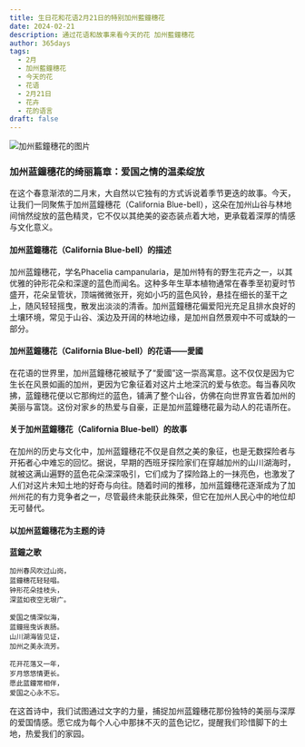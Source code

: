 ```yaml
---
title: 生日花和花语2月21日的特别加州藍鐘穗花
date: 2024-02-21
description: 通过花语和故事来看今天的花 加州藍鐘穗花
author: 365days
tags:
  - 2月
  - 加州藍鐘穗花
  - 今天的花
  - 花语
  - 2月21日
  - 花卉
  - 花的语言
draft: false
---
```




![加州藍鐘穗花的图片](https://cdn.pixabay.com/photo/2022/03/10/22/24/baby-blue-eyes-7060845_1280.jpg#center#center)


### 加州蓝鐘穗花的绮丽篇章：爱国之情的温柔绽放

在这个春意渐浓的二月末，大自然以它独有的方式诉说着季节更迭的故事。今天，让我们一同聚焦于加州蓝鐘穗花（California Blue-bell），这朵在加州山谷与林地间悄然绽放的蓝色精灵，它不仅以其绝美的姿态装点着大地，更承载着深厚的情感与文化意义。

#### 加州蓝鐘穗花（California Blue-bell）的描述

加州蓝鐘穗花，学名Phacelia campanularia，是加州特有的野生花卉之一，以其优雅的钟形花朵和深邃的蓝色而闻名。这种多年生草本植物通常在春季至初夏时节盛开，花朵呈管状，顶端微微张开，宛如小巧的蓝色风铃，悬挂在细长的茎干之上，随风轻轻摇曳，散发出淡淡的清香。加州蓝鐘穗花偏爱阳光充足且排水良好的土壤环境，常见于山谷、溪边及开阔的林地边缘，是加州自然景观中不可或缺的一部分。

#### 加州蓝鐘穗花（California Blue-bell）的花语——愛國

在花语的世界里，加州蓝鐘穗花被赋予了“愛國”这一崇高寓意。这不仅仅是因为它生长在风景如画的加州，更因为它象征着对这片土地深沉的爱与依恋。每当春风吹拂，蓝鐘穗花便以它那绚烂的蓝色，铺满了整个山谷，仿佛在向世界宣告着加州的美丽与富饶。这份对家乡的热爱与自豪，正是加州蓝鐘穗花最为动人的花语所在。

#### 关于加州蓝鐘穗花（California Blue-bell）的故事

在加州的历史与文化中，加州蓝鐘穗花不仅是自然之美的象征，也是无数探险者与开拓者心中难忘的回忆。据说，早期的西班牙探险家们在穿越加州的山川湖海时，就被这满山遍野的蓝色花朵深深吸引，它们成为了探险路上的一抹亮色，也激发了人们对这片未知土地的好奇与向往。随着时间的推移，加州蓝鐘穗花逐渐成为了加州州花的有力竞争者之一，尽管最终未能获此殊荣，但它在加州人民心中的地位却无可替代。

#### 以加州蓝鐘穗花为主题的诗

**蓝鐘之歌**

	加州春风吹过山岗，  
	蓝鐘穗花轻轻唱。  
	钟形花朵挂枝头，  
	深蓝如夜空无垠广。
	
	爱国之情深似海，  
	蓝鐘摇曳诉衷肠。  
	山川湖海皆见证，  
	加州之美永流芳。
	
	花开花落又一年，  
	岁月悠悠情更长。  
	愿此蓝鐘常相伴，  
	爱国之心永不忘。

在这首诗中，我们试图通过文字的力量，捕捉加州蓝鐘穗花那份独特的美丽与深厚的爱国情感。愿它成为每个人心中那抹不灭的蓝色记忆，提醒我们珍惜脚下的土地，热爱我们的家园。